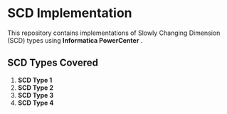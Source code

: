 # SCD Implementation

This repository contains implementations of Slowly Changing Dimension (SCD) types using **Informatica PowerCenter** .

## SCD Types Covered

1. **SCD Type 1**
2. **SCD Type 2**
3. **SCD Type 3** 
4. **SCD Type 4**

